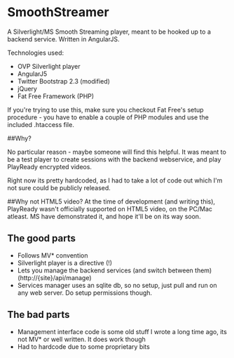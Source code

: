 SmoothStreamer
===============

A Silverlight/MS Smooth Streaming player, meant to be hooked up to a backend service. Written in AngularJS.

Technologies used:
- OVP Silverlight player
- AngularJ5
- Twitter Bootstrap 2.3 (modified)
- jQuery
- Fat Free Framework (PHP)

If you're trying to use this, make sure you checkout Fat Free's setup procedure - you have to enable a couple of 
PHP modules and use the included .htaccess file.

##Why?

No particular reason - maybe someone will find this helpful. It was meant to be a test player to 
create sessions with the backend webservice, and play PlayReady encrypted videos.

Right now its pretty hardcoded, as I had to take a lot of code out which I'm not sure could be publicly released.

##Why not HTML5 video?
At the time of development (and writing this), PlayReady wasn't officially supported on HTML5 video, on the PC/Mac atleast.
MS have demonstrated it, and hope it'll be on its way soon.

## The good parts
- Follows MV* convention
- Silverlight player is a directive (!)
- Lets you manage the backend services (and switch between them) (http://{site}/api/manage)
- Services manager uses an sqlite db, so no setup, just pull and run on any web server. Do setup permissions though.

## The bad parts
- Management interface code is some old stuff I wrote a long time ago, its not MV* or well written. It does work though
- Had to hardcode due to some proprietary bits

